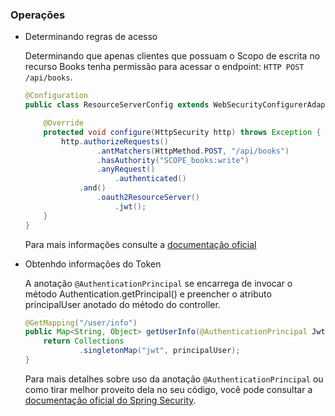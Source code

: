 ### Operações

- Determinando regras de acesso
            
    Determinando que apenas clientes que possuam o Scopo de  escrita no recurso Books tenha permissão para acessar o endpoint: `HTTP POST /api/books`.
    ```java
    @Configuration
    public class ResourceServerConfig extends WebSecurityConfigurerAdapter {

        @Override
        protected void configure(HttpSecurity http) throws Exception {
            http.authorizeRequests()
                    .antMatchers(HttpMethod.POST, "/api/books")
                    .hasAuthority("SCOPE_books:write")
                    .anyRequest()
                        .authenticated()
                .and()
                    .oauth2ResourceServer()  
                        .jwt();            
        }
    }
    ```
    Para mais informações consulte a [documentação oficial](https://docs.spring.io/spring-security/reference/servlet/exploits/index.html)

- Obtenhdo informações do Token
    
    A anotação `@AuthenticationPrincipal` se encarrega de invocar o método Authentication.getPrincipal() e preencher o atributo principalUser anotado do método do controller.

    ```java
    @GetMapping("/user/info")
    public Map<String, Object> getUserInfo(@AuthenticationPrincipal Jwt principalUser) {
        return Collections
                .singletonMap("jwt", principalUser);
    }
    ```

    Para mais detalhes sobre uso da anotação `@AuthenticationPrincipal` ou como tirar melhor proveito dela no seu código, você pode consultar a [documentação oficial do Spring Security](https://docs.spring.io/spring-security/reference/servlet/integrations/mvc.html#mvc-authentication-principal).
